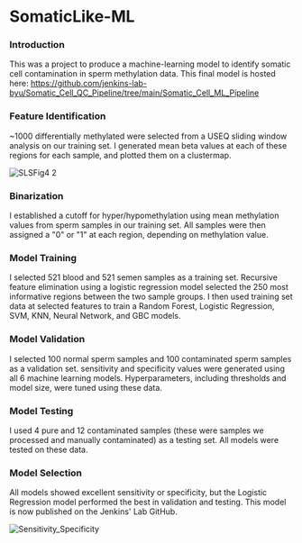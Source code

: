 # SomaticLike-ML

### Introduction
This was a project to produce a machine-learning model to identify somatic cell contamination in sperm methylation data. 
This final model is hosted here: https://github.com/jenkins-lab-byu/Somatic_Cell_QC_Pipeline/tree/main/Somatic_Cell_ML_Pipeline

### Feature Identification
~1000 differentially methylated were selected from a USEQ sliding window analysis on our training set. I generated mean beta values at each of these regions for each sample, 
and plotted them on a clustermap.

![SLSFig4 2](https://github.com/carternorton11/SomaticLike-ML/assets/99043737/d78570df-92e8-4dbe-8024-365ba164a26f)

### Binarization
I established a cutoff for hyper/hypomethylation using mean methylation values from sperm samples in our training set. All samples were then assigned a "0" or "1" at each region,
depending on methylation value. 

### Model Training
I selected 521 blood and 521 semen samples as a training set. Recursive feature elimination using a logistic regression model selected the 250 most informative regions between the two sample groups. 
I then used training set data at selected features to train a Random Forest, Logistic Regression, SVM, KNN, Neural Network, and GBC models. 

### Model Validation
I selected 100 normal sperm samples and 100 contaminated sperm samples as a validation set. sensitivity and specificity values were generated using all 6 machine learning models. Hyperparameters, including thresholds and model size, were tuned using these data.

### Model Testing
I used 4 pure and 12 contaminated samples (these were samples we processed and manually contaminated) as a testing set. All models were tested on these data. 

### Model Selection
All models showed excellent sensitivity or specificity, but the Logistic Regression model performed the best in validation and testing. This model is now published on the Jenkins' Lab GitHub. 

![Sensitivity_Specificity](https://github.com/carternorton11/SomaticLike-ML/assets/99043737/83eb4595-ab57-4651-97f0-de637a9c67bc)



